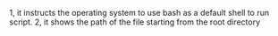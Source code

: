 1, it instructs the operating system to use bash as a default shell to run script.
2, it shows the path of the file starting from the root directory
